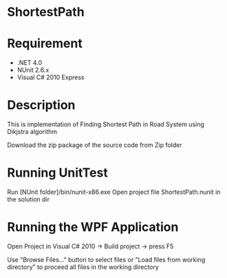 ShortestPath
============

# Requirement

* .NET 4.0
* NUnit 2.6.x
* Visual C# 2010 Express

# Description

This is implementation of Finding Shortest Path in Road System using Dikjstra algorithm


Download the zip package of the source code from Zip folder

# Running UnitTest

Run [NUnit folder]/bin/nunit-x86.exe
Open project file ShortestPath.nunit in the solution dir

# Running the WPF Application

Open Project in Visual C# 2010 -> Build project -> press F5

Use "Browse Files..." button to select files or "Load files from working directory" to proceed all files in the working directory